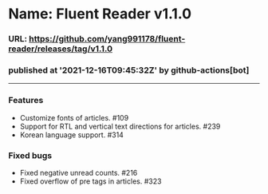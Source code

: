 # Name: Fluent Reader v1.1.0
### URL: https://github.com/yang991178/fluent-reader/releases/tag/v1.1.0
### published at '2021-12-16T09:45:32Z' by github-actions[bot]
---
### Features
- Customize fonts of articles. #109 
- Support for RTL and vertical text directions for articles. #239
- Korean language support. #314 

### Fixed bugs
- Fixed negative unread counts. #216 
- Fixed overflow of pre tags in articles. #323 
